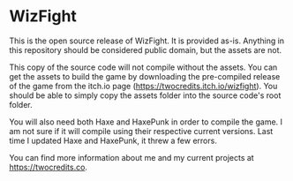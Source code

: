 # WizFight
This is the open source release of WizFight. It is provided as-is. Anything in this repository should be considered public domain, but the assets are not.

This copy of the source code will not compile without the assets. You can get the assets to build the game by downloading the pre-compiled release of the game from the itch.io page (https://twocredits.itch.io/wizfight). You should be able to simply copy the assets folder into the source code's root folder.

You will also need both Haxe and HaxePunk in order to compile the game. I am not sure if it will compile using their respective current versions. Last time I updated Haxe and HaxePunk, it threw a few errors.

You can find more information about me and my current projects at https://twocredits.co.